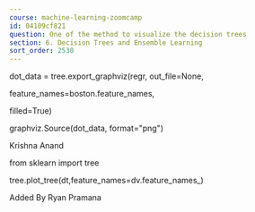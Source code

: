 ```yaml
---
course: machine-learning-zoomcamp
id: 04109cf821
question: One of the method to visualize the decision trees
section: 6. Decision Trees and Ensemble Learning
sort_order: 2530
---
```


dot_data = tree.export_graphviz(regr, out_file=None,

feature_names=boston.feature_names,

filled=True)

graphviz.Source(dot_data, format="png")

Krishna Anand

from sklearn import tree

tree.plot_tree(dt,feature_names=dv.feature_names_)

Added By Ryan Pramana

